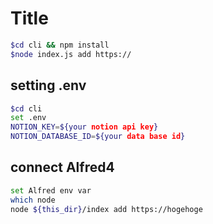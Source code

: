 # Title

```sh
$cd cli && npm install
$node index.js add https://
```

## setting .env

```bash
$cd cli
set .env
NOTION_KEY=${your notion api key}
NOTION_DATABASE_ID=${your data base id}
```

## connect Alfred4

```bash
set Alfred env var
which node
node ${this_dir}/index add https://hogehoge
```
